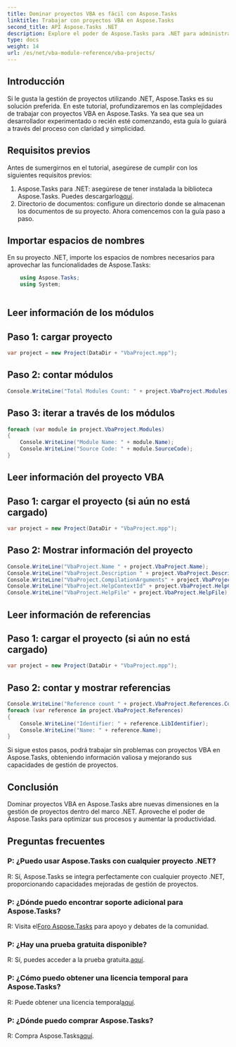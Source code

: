 ```yaml
---
title: Dominar proyectos VBA es fácil con Aspose.Tasks
linktitle: Trabajar con proyectos VBA en Aspose.Tasks
second_title: API Aspose.Tasks .NET
description: Explore el poder de Aspose.Tasks para .NET para administrar proyectos VBA sin esfuerzo. Mejore sus capacidades de gestión de proyectos con esta guía paso a paso.
type: docs
weight: 14
url: /es/net/vba-module-reference/vba-projects/
---
```

## Introducción
Si le gusta la gestión de proyectos utilizando .NET, Aspose.Tasks es su solución preferida. En este tutorial, profundizaremos en las complejidades de trabajar con proyectos VBA en Aspose.Tasks. Ya sea que sea un desarrollador experimentado o recién esté comenzando, esta guía lo guiará a través del proceso con claridad y simplicidad.
## Requisitos previos
Antes de sumergirnos en el tutorial, asegúrese de cumplir con los siguientes requisitos previos:
1.  Aspose.Tasks para .NET: asegúrese de tener instalada la biblioteca Aspose.Tasks. Puedes descargarlo[aquí](https://releases.aspose.com/tasks/net/).
2. Directorio de documentos: configure un directorio donde se almacenan los documentos de su proyecto.
Ahora comencemos con la guía paso a paso.
## Importar espacios de nombres
En su proyecto .NET, importe los espacios de nombres necesarios para aprovechar las funcionalidades de Aspose.Tasks:
```csharp
    using Aspose.Tasks;
    using System;
    
```
## Leer información de los módulos
## Paso 1: cargar proyecto
```csharp
var project = new Project(DataDir + "VbaProject.mpp");
```
## Paso 2: contar módulos
```csharp
Console.WriteLine("Total Modules Count: " + project.VbaProject.Modules.Count);
```
## Paso 3: iterar a través de los módulos
```csharp
foreach (var module in project.VbaProject.Modules)
{
    Console.WriteLine("Module Name: " + module.Name);
    Console.WriteLine("Source Code: " + module.SourceCode);
}
```
## Leer información del proyecto VBA
## Paso 1: cargar el proyecto (si aún no está cargado)
```csharp
var project = new Project(DataDir + "VbaProject.mpp");
```
## Paso 2: Mostrar información del proyecto
```csharp
Console.WriteLine("VbaProject.Name " + project.VbaProject.Name);
Console.WriteLine("VbaProject.Description " + project.VbaProject.Description);
Console.WriteLine("VbaProject.CompilationArguments" + project.VbaProject.CompilationArguments);
Console.WriteLine("VbaProject.HelpContextId" + project.VbaProject.HelpContextId);
Console.WriteLine("VbaProject.HelpFile" + project.VbaProject.HelpFile);
```
## Leer información de referencias
## Paso 1: cargar el proyecto (si aún no está cargado)
```csharp
var project = new Project(DataDir + "VbaProject.mpp");
```
## Paso 2: contar y mostrar referencias
```csharp
Console.WriteLine("Reference count " + project.VbaProject.References.Count);
foreach (var reference in project.VbaProject.References)
{
    Console.WriteLine("Identifier: " + reference.LibIdentifier);
    Console.WriteLine("Name: " + reference.Name);
}
```
Si sigue estos pasos, podrá trabajar sin problemas con proyectos VBA en Aspose.Tasks, obteniendo información valiosa y mejorando sus capacidades de gestión de proyectos.
## Conclusión
Dominar proyectos VBA en Aspose.Tasks abre nuevas dimensiones en la gestión de proyectos dentro del marco .NET. Aproveche el poder de Aspose.Tasks para optimizar sus procesos y aumentar la productividad.
## Preguntas frecuentes
### P: ¿Puedo usar Aspose.Tasks con cualquier proyecto .NET?
R: Sí, Aspose.Tasks se integra perfectamente con cualquier proyecto .NET, proporcionando capacidades mejoradas de gestión de proyectos.
### P: ¿Dónde puedo encontrar soporte adicional para Aspose.Tasks?
 R: Visita el[Foro Aspose.Tasks](https://forum.aspose.com/c/tasks/15) para apoyo y debates de la comunidad.
### P: ¿Hay una prueba gratuita disponible?
 R: Sí, puedes acceder a la prueba gratuita.[aquí](https://releases.aspose.com/).
### P: ¿Cómo puedo obtener una licencia temporal para Aspose.Tasks?
 R: Puede obtener una licencia temporal[aquí](https://purchase.aspose.com/temporary-license/).
### P: ¿Dónde puedo comprar Aspose.Tasks?
 R: Compra Aspose.Tasks[aquí](https://purchase.aspose.com/buy).